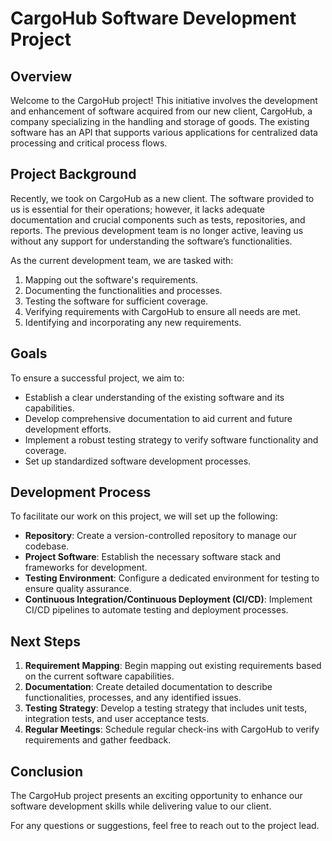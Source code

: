 # CargoHub Software Development Project

## Overview

Welcome to the CargoHub project! This initiative involves the development and enhancement of software acquired from our new client, CargoHub, a company specializing in the handling and storage of goods. The existing software has an API that supports various applications for centralized data processing and critical process flows.

## Project Background

Recently, we took on CargoHub as a new client. The software provided to us is essential for their operations; however, it lacks adequate documentation and crucial components such as tests, repositories, and reports. The previous development team is no longer active, leaving us without any support for understanding the software’s functionalities.

As the current development team, we are tasked with:

1. Mapping out the software's requirements.
2. Documenting the functionalities and processes.
3. Testing the software for sufficient coverage.
4. Verifying requirements with CargoHub to ensure all needs are met.
5. Identifying and incorporating any new requirements.

## Goals

To ensure a successful project, we aim to:

- Establish a clear understanding of the existing software and its capabilities.
- Develop comprehensive documentation to aid current and future development efforts.
- Implement a robust testing strategy to verify software functionality and coverage.
- Set up standardized software development processes.

## Development Process

To facilitate our work on this project, we will set up the following:

- **Repository**: Create a version-controlled repository to manage our codebase.
- **Project Software**: Establish the necessary software stack and frameworks for development.
- **Testing Environment**: Configure a dedicated environment for testing to ensure quality assurance.
- **Continuous Integration/Continuous Deployment (CI/CD)**: Implement CI/CD pipelines to automate testing and deployment processes.

## Next Steps

1. **Requirement Mapping**: Begin mapping out existing requirements based on the current software capabilities.
2. **Documentation**: Create detailed documentation to describe functionalities, processes, and any identified issues.
3. **Testing Strategy**: Develop a testing strategy that includes unit tests, integration tests, and user acceptance tests.
4. **Regular Meetings**: Schedule regular check-ins with CargoHub to verify requirements and gather feedback.

## Conclusion

The CargoHub project presents an exciting opportunity to enhance our software development skills while delivering value to our client.

For any questions or suggestions, feel free to reach out to the project lead.
